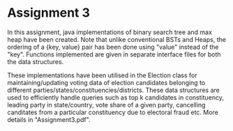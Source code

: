 # Assignment 3

In this assignment, java implementations of binary search tree and max heap have been created. Note that unlike conventional BSTs and Heaps, the ordering of a {key, value} pair has been done using "value" instead of the "key". Functions implemented are given in separate interface files for both the data structures. 

These implementations have been utilised in the Election class for maintaining/updating voting data of election candidates belonging to different parties/states/constituencies/districts. These data structures are used to efficiently handle queries such as top k candidates in constituency, leading party in state/country, vote share of a given party, cancelling canditates from a particular constituency due to electoral fraud etc. More details in "Assignment3.pdf".
